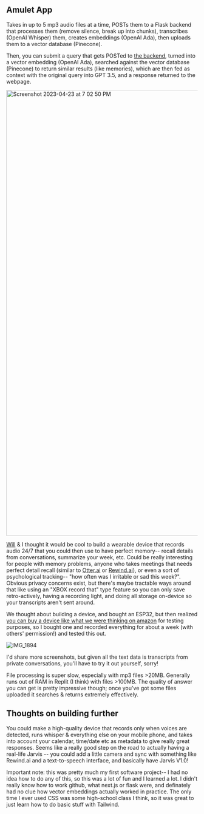 ## Amulet App

Takes in up to 5 mp3 audio files at a time, POSTs them to a Flask backend that processes them (remove silence, break up into chunks), transcribes (OpenAI Whisper) them, creates embeddings (OpenAI Ada), then uploads them to a vector database (Pinecone).

Then, you can submit a query that gets POSTed to [the backend](https://github.com/patrick-finley/amulet-server), turned into a vector embedding (OpenAI Ada), searched against the vector database (Pinecone) to return similar results (like memories), which are then fed as context with the original query into GPT 3.5, and a response returned to the webpage.

<img width="1176" alt="Screenshot 2023-04-23 at 7 02 50 PM" src="https://user-images.githubusercontent.com/74550705/233870856-66e13c44-cb1b-4b78-928b-cc1ac579080c.png">

[Will](https://github.com/0hq) & I thought it would be cool to build a wearable device that records audio 24/7 that you could then use to have perfect memory-- recall details from conversations, summarize your week, etc. Could be really interesting for people with memory problems, anyone who takes meetings that needs perfect detail recall (similar to [Otter.ai](https://otter.ai) or [Rewind.ai](https://www.rewind.ai)), or even a sort of psychological tracking-- "how often was I irritable or sad this week?". Obvious privacy concerns exist, but there's maybe tractable ways around that like using an "XBOX record that" type feature so you can only save retro-actively, having a recording light, and doing all storage on-device so your transcripts aren't sent around.

We thought about building a device, and bought an ESP32, but then realized [you can buy a device like what we were thinking on amazon](https://www.amazon.com/dp/B07F29M5TJ?psc=1&ref=ppx_yo2ov_dt_b_product_details) for testing purposes, so I bought one and recorded everything for about a week (with others' permission!) and tested this out.

![IMG_1894](https://user-images.githubusercontent.com/74550705/233870257-69468f3b-1561-468b-84a6-9cbd100e81b6.jpg)

I'd share more screenshots, but given all the text data is transcripts from private conversations, you'll have to try it out yourself, sorry!

File processing is super slow, especially with mp3 files >20MB. Generally runs out of RAM in Replit (I think) with files >100MB. The quality of answer you can get is pretty impressive though; once you've got some files uploaded it searches & returns extremely effectively.

## Thoughts on building further

You could make a high-quality device that records only when voices are detected, runs whisper & everything else on your mobile phone, and takes into account your calendar, time/date etc as metadata to give really great responses. Seems like a really good step on the road to actually having a real-life Jarvis -- you could add a little camera and sync with something like Rewind.ai and a text-to-speech interface, and basically have Jarvis V1.0! 


Important note: this was pretty much my first software project-- I had no idea how to do any of this, so this was a lot of fun and I learned a lot. I didn't really know how to work github, what next.js or flask were, and definately had no clue how vector embeddings actually worked in practice. The only time I ever used CSS was some high-school class I think, so it was great to just learn how to do basic stuff with Tailwind.
